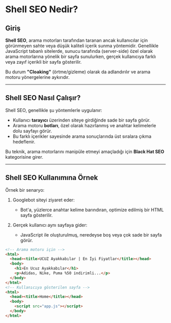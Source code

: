 # Shell SEO Nedir?

## Giriş

**Shell SEO**, arama motorları tarafından taranan ancak kullanıcılar için görünmeyen sahte veya düşük kaliteli içerik sunma yöntemidir. Genellikle JavaScript tabanlı sitelerde, sunucu tarafında (server-side) özel olarak arama motorlarına yönelik bir sayfa sunulurken, gerçek kullanıcıya farklı veya zayıf içerikli bir sayfa gösterilir.

Bu durum **"Cloaking"** (örtme/gizleme) olarak da adlandırılır ve arama motoru yönergelerine aykırıdır.

---

## Shell SEO Nasıl Çalışır?

Shell SEO, genellikle şu yöntemlerle uygulanır:

- Kullanıcı **tarayıcı** üzerinden siteye girdiğinde sade bir sayfa görür.
- Arama motoru **botları**, özel olarak hazırlanmış ve anahtar kelimelerle dolu sayfayı görür.
- Bu farklı içerikler sayesinde arama sonuçlarında üst sıralara çıkma hedeflenir.

Bu teknik, arama motorlarını manipüle etmeyi amaçladığı için **Black Hat SEO** kategorisine girer.

---

## Shell SEO Kullanımına Örnek

Örnek bir senaryo:

1. Googlebot siteyi ziyaret eder:
    - Bot'a, yüzlerce anahtar kelime barındıran, optimize edilmiş bir HTML sayfa gösterilir.

2. Gerçek kullanıcı aynı sayfaya gider:
    - JavaScript ile oluşturulmuş, neredeyse boş veya çok sade bir sayfa görür.

```html
<!-- Arama motoru için -->
<html>
  <head><title>UCUZ Ayakkabılar | En İyi Fiyatlar</title></head>
  <body>
    <h1>En Ucuz Ayakkabılar</h1>
    <p>Adidas, Nike, Puma %50 indirimli...</p>
  </body>
</html>
<!-- Kullanıcıya gösterilen sayfa -->
<html>
  <head><title>Home</title></head>
  <body>
    <script src="app.js"></script>
  </body>
</html>
